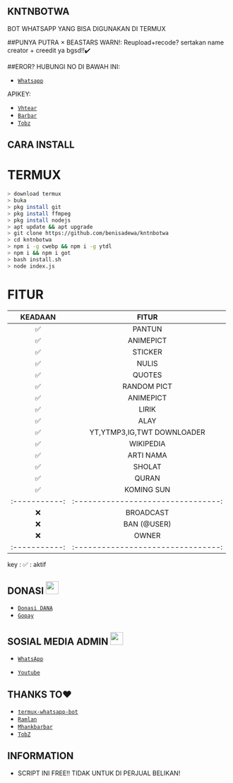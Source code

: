 ## KNTNBOTWA
BOT WHATSAPP YANG BISA DIGUNAKAN DI TERMUX

##PUNYA PUTRA × BEASTARS
WARN!:
Reupload+recode? sertakan name creator + creedit ya bgsd!!✔️

##EROR? HUBUNGI NO DI BAWAH INI:
* [`Whatsapp`](085719448074)

APIKEY:
* [`Vhtear`](https://Vhtear.com)
* [`Barbar`](https://Barbarkey.com)
* [`Tobz`](https://Tobz.herokuapp.com)

## CARA INSTALL
# TERMUX
```bash
> download termux
> buka
> pkg install git
> pkg install ffmpeg
> pkg install nodejs
> apt update && apt upgrade
> git clone https://github.com/benisadewa/kntnbotwa
> cd kntnbotwa
> npm i -g cwebp && npm i -g ytdl
> npm i && npm i got
> bash install.sh
> node index.js
```


# FITUR

| KEADAAN       |               FITUR     |
| :-----------: | :--------------------------------:  |
|       ✅       |    PANTUN                         |
|       ✅       | ANIMEPICT                         |
|       ✅       | STICKER                           |
|       ✅       | NULIS                             |
|       ✅       | QUOTES                            |
|       ✅       | RANDOM PICT                       |
|       ✅       | ANIMEPICT                         |
|       ✅       | LIRIK                             |
|       ✅       | ALAY                              |
|       ✅       | YT,YTMP3,IG,TWT DOWNLOADER        |
|       ✅       | WIKIPEDIA                         |
|       ✅       | ARTI NAMA                         |
|       ✅       | SHOLAT                            |
|       ✅       | QURAN                             |
|       ✅       | KOMING SUN                        |
| :-----------: | :--------------------------------:  |
|       ❌       | BROADCAST                         |
|       ❌       | BAN (@USER)                       |
|       ❌       | OWNER                             |
| :-----------: | :--------------------------------:  |

key : ✅ : aktif

## DONASI <img src="https://github.com/TheDudeThatCode/TheDudeThatCode/blob/master/Assets/coin.gif" width="29px">

* [`Donasi DANA`](085719448074) <PUTRA>
* [`Gopay`](085719448074) <PUTRA>
## SOSIAL MEDIA ADMIN <img src="https://github.com/TheDudeThatCode/TheDudeThatCode/blob/master/Assets/powerup.gif" width="29px">

* [`WhatsApp`](http://wa.me/6285719448074)

* [`Youtube`](https://youtube.com/channel/UCj1rpeSfv97hPte6bSdZvjQ)


## THANKS TO❤️
* [`termux-whatsapp-bot`](https://github.com/fdciabdul/termux-whatsapp-bot)
* [`Ramlan`](https://github.com/Ramlan666)
* [`Mhankbarbar`](https://github.com/MhankBarBar)
* [`TobZ`](https://github.com/TobyG74)

## INFORMATION
* SCRIPT INI FREE!! TIDAK UNTUK DI PERJUAL BELIKAN!

